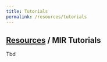 ```yaml
---
title: Tutorials
permalink: /resources/tutorials
---
```


## [Resources]({{site.base_url}}/resources) / MIR Tutorials

Tbd
